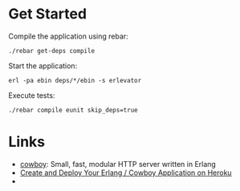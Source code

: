# Get Started

Compile the application using rebar:

    ./rebar get-deps compile

Start the application:

    erl -pa ebin deps/*/ebin -s erlevator

Execute tests:

    ./rebar compile eunit skip_deps=true

# Links

* [cowboy](https://github.com/extend/cowboy): Small, fast, modular HTTP server written in Erlang
* [Create and Deploy Your Erlang / Cowboy Application on Heroku](http://roberto-aloi.com/blog/2013/07/13/create-deploy-erlang-cowboy-application-heroku/)
*

